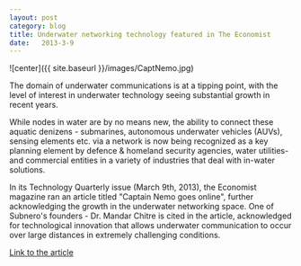 ```yaml
---
layout: post
category: blog
title: Underwater networking technology featured in The Economist
date:   2013-3-9
---
```


![center]({{ site.baseurl }}/images/CaptNemo.jpg)


The domain of underwater communications is at a tipping point, with the level of interest in underwater technology seeing substantial growth in recent years.
 
While nodes in water are by no means new, the ability to connect these aquatic denizens - submarines, autonomous underwater vehicles (AUVs), sensing elements etc. via a network is now being recognized as a key planning element by defence & homeland security agencies, water utilities- and commercial entities in a variety of industries that deal with in-water solutions.
 
In its Technology Quarterly issue (March 9th, 2013), the Economist magazine ran an article titled "Captain Nemo goes online", further acknowledging the growth in the underwater networking space. One of Subnero's founders - Dr. Mandar Chitre is cited in the article, acknowledged for technological innovation that allows underwater communication to occur over large distances in extremely challenging conditions.

<a href="http://www.economist.com/news/technology-quarterly/21572920-networking-emerging-undersea-data-networks-are-connecting-submarines-aquatic" target="_blank">Link to the article</a>